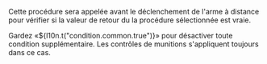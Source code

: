 Cette procédure sera appelée avant le déclenchement de l'arme à distance pour vérifier si la valeur de retour du la
procédure sélectionnée est vraie.

Gardez «${l10n.t("condition.common.true")}» pour désactiver toute condition supplémentaire. Les contrôles de munitions
s'appliquent toujours dans ce cas.